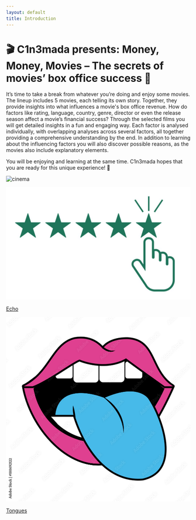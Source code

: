 ```yaml
---
layout: default
title: Introduction
---
```


# 🎬 C1n3mada presents: Money, Money, Movies – The secrets of movies’ box office success 🎥

It’s time to take a break from whatever you’re doing and enjoy some movies. The lineup includes 5 movies, each telling its own story. Together, they provide insights into what influences a movie's box office revenue. How do factors like rating, language, country, genre, director or even the release season affect a movie’s financial success? Through the selected films you will get detailed insights in a fun and engaging way. Each factor is analysed individually, with overlapping analyses across several factors, all together providing a comprehensive understanding by the end. In addition to learning about the influencing factors you will also discover possible reasons, as the movies also include explanatory elements.

You will be enjoying and learning at the same time. C1n3mada hopes that you are ready for this unique experience! 🍿

![cinema](https://github.com/user-attachments/assets/76839324-5bb2-4866-b176-56e2992d15cd)

<div class="movie-grid">
  <a href="/movies/echo">
    <img src="/assets/img/echo.jpeg" alt="Echo">
    <p>Echo</p>
  </a>
  <a href="/movies/tongues">
    <img src="/assets/img/tongues.jpeg" alt="Tongues">
    <p>Tongues</p>
  </a>
  <!-- Add the other movies -->
</div>



